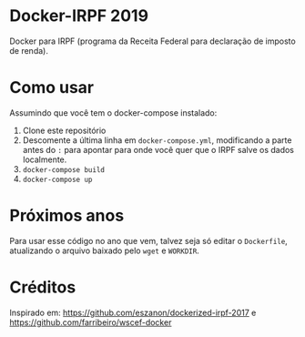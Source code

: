 # Docker-IRPF 2019

Docker para IRPF (programa da Receita Federal para declaração de imposto de renda).

# Como usar

Assumindo que você tem o docker-compose instalado:

1. Clone este repositório
2. Descomente a última linha em `docker-compose.yml`, modificando a parte antes do `:` para apontar para onde você quer que o IRPF salve os dados localmente.
3. `docker-compose build`
4. `docker-compose up`

# Próximos anos

Para usar esse código no ano que vem, talvez seja só editar o `Dockerfile`, atualizando o arquivo baixado pelo `wget` e `WORKDIR`.

# Créditos

Inspirado em:
https://github.com/eszanon/dockerized-irpf-2017
e
https://github.com/farribeiro/wscef-docker
